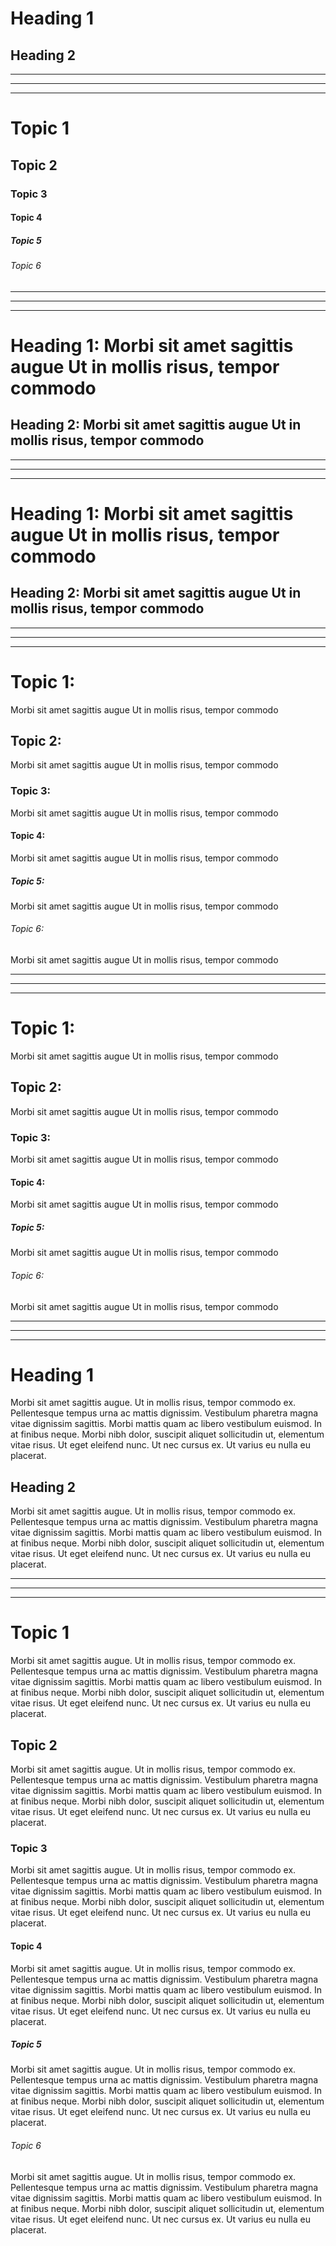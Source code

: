 
Heading 1
===========
Heading 2
-----------

******************************************************************************
------------------------------------------------------------------------------
______________________________________________________________________________


# Topic 1
## Topic 2
### Topic 3
#### Topic 4
##### Topic 5
###### Topic 6

******************************************************************************
------------------------------------------------------------------------------
______________________________________________________________________________


Heading 1:
Morbi sit amet sagittis augue
Ut in mollis risus, tempor commodo
===========

Heading 2:
Morbi sit amet sagittis augue
Ut in mollis risus, tempor commodo
-----------

******************************************************************************
------------------------------------------------------------------------------
______________________________________________________________________________


Heading 1:
 Morbi sit amet sagittis augue
   Ut in mollis risus, tempor commodo
===========

Heading 2:
 Morbi sit amet sagittis augue
   Ut in mollis risus, tempor commodo
-----------

******************************************************************************
------------------------------------------------------------------------------
______________________________________________________________________________


# Topic 1:
Morbi sit amet sagittis augue
Ut in mollis risus, tempor commodo

## Topic 2:
Morbi sit amet sagittis augue
Ut in mollis risus, tempor commodo

### Topic 3:
Morbi sit amet sagittis augue
Ut in mollis risus, tempor commodo

#### Topic 4:
Morbi sit amet sagittis augue
Ut in mollis risus, tempor commodo

##### Topic 5:
Morbi sit amet sagittis augue
Ut in mollis risus, tempor commodo

###### Topic 6:
Morbi sit amet sagittis augue
Ut in mollis risus, tempor commodo

******************************************************************************
------------------------------------------------------------------------------
______________________________________________________________________________


# Topic 1:
 Morbi sit amet sagittis augue
 Ut in mollis risus, tempor commodo

## Topic 2:
  Morbi sit amet sagittis augue
  Ut in mollis risus, tempor commodo

### Topic 3:
Morbi sit amet sagittis augue
 Ut in mollis risus, tempor commodo

#### Topic 4:
Morbi sit amet sagittis augue
  Ut in mollis risus, tempor commodo

##### Topic 5:
 Morbi sit amet sagittis augue
Ut in mollis risus, tempor commodo

###### Topic 6:
  Morbi sit amet sagittis augue
Ut in mollis risus, tempor commodo

******************************************************************************
------------------------------------------------------------------------------
______________________________________________________________________________


Heading 1
===========

Morbi sit amet sagittis augue. Ut in mollis risus, tempor commodo
ex. Pellentesque tempus urna ac mattis dignissim. Vestibulum pharetra
magna vitae dignissim sagittis. Morbi mattis quam ac libero vestibulum
euismod. In at finibus neque. Morbi nibh dolor, suscipit aliquet
sollicitudin ut, elementum vitae risus. Ut eget eleifend nunc. Ut nec
cursus ex. Ut varius eu nulla eu placerat.


Heading 2
-----------

Morbi sit amet sagittis augue. Ut in mollis risus, tempor commodo
ex. Pellentesque tempus urna ac mattis dignissim. Vestibulum pharetra
magna vitae dignissim sagittis. Morbi mattis quam ac libero vestibulum
euismod. In at finibus neque. Morbi nibh dolor, suscipit aliquet
sollicitudin ut, elementum vitae risus. Ut eget eleifend nunc. Ut nec
cursus ex. Ut varius eu nulla eu placerat.

******************************************************************************
------------------------------------------------------------------------------
______________________________________________________________________________


# Topic 1

Morbi sit amet sagittis augue. Ut in mollis risus, tempor commodo
ex. Pellentesque tempus urna ac mattis dignissim. Vestibulum pharetra
magna vitae dignissim sagittis. Morbi mattis quam ac libero vestibulum
euismod. In at finibus neque. Morbi nibh dolor, suscipit aliquet
sollicitudin ut, elementum vitae risus. Ut eget eleifend nunc. Ut nec
cursus ex. Ut varius eu nulla eu placerat.

## Topic 2

Morbi sit amet sagittis augue. Ut in mollis risus, tempor commodo
ex. Pellentesque tempus urna ac mattis dignissim. Vestibulum pharetra
magna vitae dignissim sagittis. Morbi mattis quam ac libero vestibulum
euismod. In at finibus neque. Morbi nibh dolor, suscipit aliquet
sollicitudin ut, elementum vitae risus. Ut eget eleifend nunc. Ut nec
cursus ex. Ut varius eu nulla eu placerat.

### Topic 3

Morbi sit amet sagittis augue. Ut in mollis risus, tempor commodo
ex. Pellentesque tempus urna ac mattis dignissim. Vestibulum pharetra
magna vitae dignissim sagittis. Morbi mattis quam ac libero vestibulum
euismod. In at finibus neque. Morbi nibh dolor, suscipit aliquet
sollicitudin ut, elementum vitae risus. Ut eget eleifend nunc. Ut nec
cursus ex. Ut varius eu nulla eu placerat.

#### Topic 4

Morbi sit amet sagittis augue. Ut in mollis risus, tempor commodo
ex. Pellentesque tempus urna ac mattis dignissim. Vestibulum pharetra
magna vitae dignissim sagittis. Morbi mattis quam ac libero vestibulum
euismod. In at finibus neque. Morbi nibh dolor, suscipit aliquet
sollicitudin ut, elementum vitae risus. Ut eget eleifend nunc. Ut nec
cursus ex. Ut varius eu nulla eu placerat.

##### Topic 5

Morbi sit amet sagittis augue. Ut in mollis risus, tempor commodo
ex. Pellentesque tempus urna ac mattis dignissim. Vestibulum pharetra
magna vitae dignissim sagittis. Morbi mattis quam ac libero vestibulum
euismod. In at finibus neque. Morbi nibh dolor, suscipit aliquet
sollicitudin ut, elementum vitae risus. Ut eget eleifend nunc. Ut nec
cursus ex. Ut varius eu nulla eu placerat.

###### Topic 6

Morbi sit amet sagittis augue. Ut in mollis risus, tempor commodo
ex. Pellentesque tempus urna ac mattis dignissim. Vestibulum pharetra
magna vitae dignissim sagittis. Morbi mattis quam ac libero vestibulum
euismod. In at finibus neque. Morbi nibh dolor, suscipit aliquet
sollicitudin ut, elementum vitae risus. Ut eget eleifend nunc. Ut nec
cursus ex. Ut varius eu nulla eu placerat.


